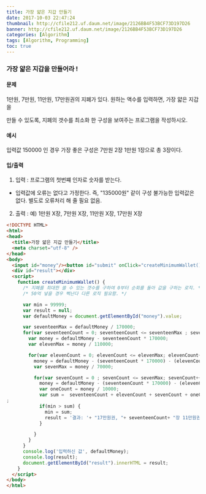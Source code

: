 ```yaml
---
title: 가장 얇은 지갑 만들기
date: 2017-10-03 22:47:24
thumbnail: http://cfile212.uf.daum.net/image/2126BB4F53BCF73D197D26
banner: http://cfile212.uf.daum.net/image/2126BB4F53BCF73D197D26
categories: [Algorithm]
tags: [Algorithm, Programming]
toc: true
---
```


<!-- more -->

### 가장 얇은 지갑을 만들어라 !

#### 문제
1만원, 7만원, 11만원, 17만원권의 지폐가 있다. 원하는 액수를 입력하면, 가장 얇은 지갑을

만들 수 있도록, 지폐의 갯수를 최소화 한 구성을 보여주는 프로그램을 작성하시오.

#### 예시
입력값 150000 인 경우 가장 좋은 구성은 7만원 2장 1만원 1장으로 총 3장이다.

#### 입/출력
1. 입력 : 프로그램의 첫번쨰 인자로 숫자를 받는다.
  * 입력값에 오류는 없다고 가정한다. 즉, "135000원" 같이 구성 불가능한 입력값은 없다.
  별도로 오류처리 해 줄 필요 없음.
2. 출력 : 예) 1만원 X장, 7만원 X장, 11만원 X장, 17만원 X장

```html
<!DOCTYPE HTML>
<html>
<head>
  <title>가장 얇은 지갑 만들기</title>
  <meta charset="utf-8" />
</head>
<body>
  <input id="money"/><button id="submit" onClick="createMinimumWallet()">Click me!!</button>
  <div id="result"></div>
  <script>
    function createMinimumWallet() {
      /* 지폐를 최대한 쓸 수 있는 갯수를 구하여 0부터 순회를 돌아 값을 구하는 로직. */
      /* 50억 넣을 경우 삑난다 다른 로직 필요함. */

      var min = 99999;
      var result = null;
      var defaultMoney = document.getElementById("money").value;

      var seventeenMax = defaultMoney / 170000;
      for(var seventeenCount = 0; seventeenCount <= seventeenMax ; seventeenCount++) {
        var money = defaultMoney - seventeenCount * 170000;
        var elevenMax = money / 110000;

        for(var elevenCount = 0; elevenCount <= elevenMax; elevenCount++) {
          money = defaultMoney - (seventeenCount * 170000) - (elevenCount * 110000);
          var sevenMax = money / 70000;

          for(var sevenCount = 0 ; sevenCount <= sevenMax; sevenCount++) {
            money = defaultMoney - (seventeenCount * 170000) - (elevenCount * 110000) - (sevenCount * 70000);
            var oneCount = money / 10000;
            var sum =  seventeenCount + elevenCount + sevenCount + oneCount;
;
            if(min > sum) {
              min = sum;
              result = '결과: '+ "17만원권, "+ seventeenCount+ "장 11만원권, "+ elevenCount+ "장 7만원권, "+ sevenCount+ "장 1만원권, "+ oneCount+"장 총 " + sum + "장" ;
            }

          }
        }
      }
      console.log('입력하신 값', defaultMoney);
      console.log(result);
      document.getElementById("result").innerHTML = result;
    }
  </script>
</body>
</html>
```

